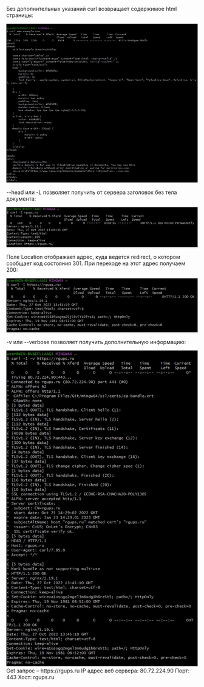 Без дополнительных указаний curl возвращает содержимое html страницы:

<img src="img/1.jpg">

--head или -L позволяет получить от сервера заголовок без тела документа:

<img src="img/2.jpg">

Поле Location отображает адрес, куда ведется redirect, о котором сообщает код состояния 301. При переходе на этот адрес получаем 200:

<img src="img/3.jpg">

-v или --verbose позволяет получить дополнительную информацию:

<img src="img/4.jpg">
Get запрос – https://rgups.ru
IP адрес веб сервера: 80.72.224.90
Порт: 443
Хост: rgups.ru
